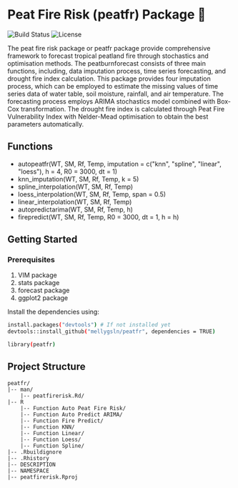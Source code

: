 # Peat Fire Risk (peatfr) Package 🌟
![Build Status](https://img.shields.io/badge/build-passing-brightgreen) ![License](https://img.shields.io/badge/license-MIT-blue)

The peat fire risk package or peatfr package provide comprehensive framework to forecast tropical peatland fire through stochastics and optimisation  methods. The peatburnforecast consists of three main functions, including, data imputation process, time series forecasting, and drought fire index calculation. This package provides four imputation process, which can be employed to estimate the missing values of time series data of water table, soil moisture, rainfall, and air temperature. The forecasting process employs ARIMA stochastics model combined with Box-Cox transformation. The drought fire index is calculated through Peat Fire Vulnerability Index with Nelder-Mead optimisation to obtain the best parameters automatically.

## Functions
- autopeatfr(WT, SM, Rf, Temp, imputation = c("knn", "spline", "linear", "loess"), h = 4, R0 = 3000, dt = 1)
- knn_imputation(WT, SM, Rf, Temp, k = 5)
- spline_interpolation(WT, SM, Rf, Temp)
- loess_interpolation(WT, SM, Rf, Temp, span = 0.5)
- linear_interpolation(WT, SM, Rf, Temp)
- autopredictarima(WT, SM, Rf, Temp, h)
- firepredict(WT, SM, Rf, Temp, R0 = 3000, dt = 1, h = h)

## Getting Started
### Prerequisites
1. VIM package
2. stats package
3. forecast package
4. ggplot2 package

Install the dependencies using:
```bash
install.packages("devtools") # If not installed yet
devtools::install_github("mellygsln/peatfr", dependencies = TRUE)

library(peatfr)
```

## Project Structure
```
peatfr/
|-- man/                     
    |-- peatfirerisk.Rd/
|-- R                
    |-- Function Auto Peat Fire Risk/
    |-- Function Auto Predict ARIMA/
    |-- Function Fire Predict/
    |-- Function KNN/
    |-- Function Linear/
    |-- Function Loess/
    |-- Function Spline/
|-- .Rbuildignore                
|-- .Rhistory                        
|-- DESCRIPTION
|-- NAMESPACE
|-- peatfirerisk.Rproj
```


